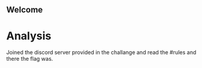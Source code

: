 ## Welcome
# Analysis
Joined the discord server provided in the challange and read the #rules and there the flag was.
